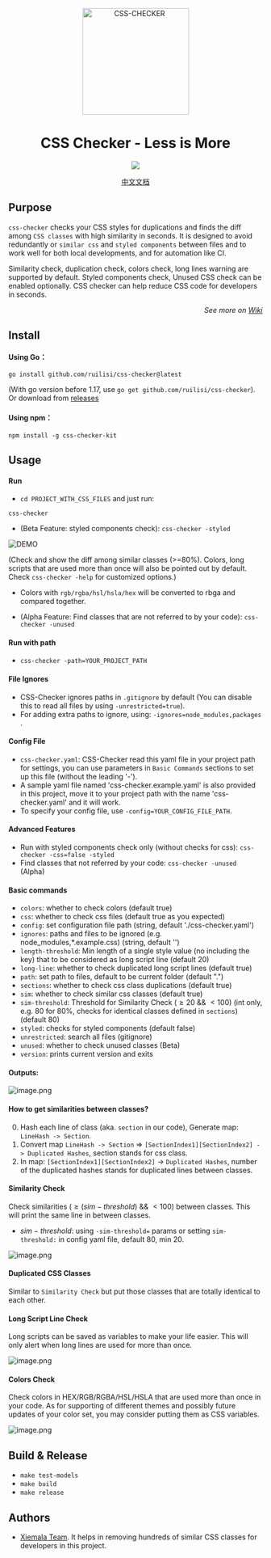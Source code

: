 <p align="center">
  <a href="https://ruilisi.com/">
    <img alt="CSS-CHECKER" src="https://assets.ruilisi.com/cgULF9oHro3e1kSHXTfZYA==" width="211"/>
  </a>
</p>
<h1 align="center">CSS Checker - Less is More</h1>
<p align="center">
  <a href="https://drone.ruilisi.com/ruilisi/css-checker" title="Build Status">
    <img src="https://drone.ruilisi.com/api/badges/ruilisi/css-checker/status.svg?ref=refs/heads/master">
  </a>
</p>
<p align="center">
  <a href="README-zh_CN.md">中文文档</a>
</p>

## Purpose

`css-checker` checks your CSS styles for duplications and finds the diff among `CSS classes` with high similarity in seconds. It is designed to avoid redundantly or `similar css` and `styled components` between files and to work well for both local developments, and for automation like CI.

Similarity check, duplication check, colors check, long lines warning are supported by default. Styled components check, Unused CSS check can be enabled optionally. CSS checker can help reduce CSS code for developers in seconds.

<p align="right"><em>See more on <a href="https://xiemala.com/s/gaSXqA">Wiki</a></em></p>

## Install

#### Using Go：

```
go install github.com/ruilisi/css-checker@latest
```

(With go version before 1.17, use `go get github.com/ruilisi/css-checker`). Or download from [releases](https://github.com/ruilisi/css-checker/releases)

#### Using npm：

```
npm install -g css-checker-kit
```

## Usage

#### Run

- `cd PROJECT_WITH_CSS_FILES` and just run:

```
css-checker
```

- (Beta Feature: styled components check): `css-checker -styled`

![DEMO](https://assets.ruilisi.com/css-checker-demo.gif)

(Check and show the diff among similar classes (>=80%). Colors, long scripts that are used more than once will also be pointed out by default. Check `css-checker -help` for customized options.)

- Colors with `rgb/rgba/hsl/hsla/hex` will be converted to rbga and compared together.

- (Alpha Feature: Find classes that are not referred to by your code): `css-checker -unused`

#### Run with path

- `css-checker -path=YOUR_PROJECT_PATH`

#### File Ignores

- CSS-Checker ignores paths in `.gitignore` by default (You can disable this to read all files by using `-unrestricted=true`).
- For adding extra paths to ignore, using: `-ignores=node_modules,packages `.

#### Config File

- `css-checker.yaml`: CSS-Checker read this yaml file in your project path for settings, you can use parameters in `Basic Commands` sections to set up this file (without the leading '-').
- A sample yaml file named 'css-checker.example.yaml' is also provided in this project, move it to your project path with the name 'css-checker.yaml' and it will work.
- To specify your config file, use `-config=YOUR_CONFIG_FILE_PATH`.

#### Advanced Features

- Run with styled components check only (without checks for css): `css-checker -css=false -styled`
- Find classes that not referred by your code: `css-checker -unused` (Alpha)

#### Basic commands

- `colors`: whether to check colors (default true)
- `css`: whether to check css files (default true as you expected)
- `config`: set configuration file path (string, default './css-checker.yaml')
- `ignores`: paths and files to be ignored (e.g. node_modules,\*.example.css) (string, default '')
- `length-threshold`: Min length of a single style value (no including the key) that to be considered as long script line (default 20)
- `long-line`: whether to check duplicated long script lines (default true)
- `path`: set path to files, default to be current folder (default ".")
- `sections`: whether to check css class duplications (default true)
- `sim`: whether to check similar css classes (default true)
- `sim-threshold`: Threshold for Similarity Check ($\geq20$ && $\lt100$) (int only, e.g. 80 for 80%, checks for identical classes defined in `sections`) (default 80)
- `styled`: checks for styled components (default false)
- `unrestricted`: search all files (gitignore)
- `unused`: whether to check unused classes (Beta)
- `version`: prints current version and exits

#### Outputs:

![image.png](https://assets.ruilisi.com/t=yDNXWrmyg+V6mUzCAG7A==)

#### How to get similarities between classes?

0. Hash each line of class (aka. `section` in our code), Generate map: `LineHash -> Section`.
1. Convert map `LineHash -> Section` => `[SectionIndex1][SectionIndex2] -> Duplicated Hashes`, section stands for css class.
2. In map: `[SectionIndex1][SectionIndex2]` -> `Duplicated Hashes`, number of the duplicated hashes stands for duplicated lines between classes.

#### Similarity Check

Check similarities ($\geq(sim-threshold)$ && $\lt100$) between classes. This will print the same line in between classes.

- $sim-threshold$: using `-sim-threshold=` params or setting `sim-threshold:` in config yaml file, default 80, min 20.

![image.png](https://assets.ruilisi.com/bzljM=P4Mz+dmtHKNvdHtg==)

#### Duplicated CSS Classes

Similar to `Similarity Check` but put those classes that are totally identical to each other.

#### Long Script Line Check

Long scripts can be saved as variables to make your life easier. This will only alert when long lines are used for more than once.

![image.png](https://assets.ruilisi.com/5bdqZTuLTzJCaGSynA7+2w==)

#### Colors Check

Check colors in HEX/RGB/RGBA/HSL/HSLA that are used more than once in your code. As for supporting of different themes and possibly future updates of your color set, you may consider putting them as CSS variables.

![image.png](https://assets.ruilisi.com/iqmnGQHwglb+pxE3kr3L1Q==)

## Build & Release

- `make test-models`
- `make build`
- `make release`

## Authors
- [Xiemala Team](https://xiemala.com). It helps in removing hundreds of similar CSS classes for developers in this project.
